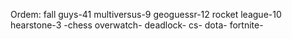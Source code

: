 Ordem:
fall guys-41
multiversus-9
geoguessr-12
rocket league-10
hearstone-3 -chess
overwatch-
deadlock-
cs-
dota-
fortnite-
